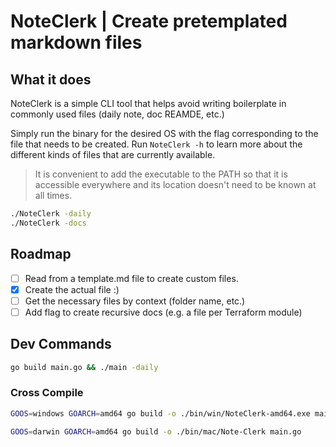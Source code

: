 # NoteClerk | Create pretemplated markdown files

## What it does

NoteClerk is a simple CLI tool that helps avoid writing boilerplate in commonly used files (daily note, doc REAMDE, etc.)

Simply run the binary for the desired OS with the flag corresponding to the file that needs to be created.
Run `NoteClerk -h` to learn more about the different kinds of files that are currently available.

> It is convenient to add the executable to the PATH so that it is accessible everywhere and its location doesn't need to be known at all times.

```sh
./NoteClerk -daily
./NoteClerk -docs
```

## Roadmap

- [ ] Read from a template.md file to create custom files.
- [x] Create the actual file :)
- [ ] Get the necessary files by context (folder name, etc.)
- [ ] Add flag to create recursive docs (e.g. a file per Terraform module)

## Dev Commands

```sh
go build main.go && ./main -daily
```
### Cross Compile

```sh
GOOS=windows GOARCH=amd64 go build -o ./bin/win/NoteClerk-amd64.exe main.go
```

```sh
GOOS=darwin GOARCH=amd64 go build -o ./bin/mac/Note-Clerk main.go
```
